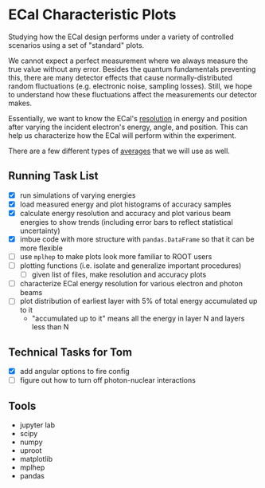 # ECal Characteristic Plots
Studying how the ECal design performs under a variety of controlled scenarios
using a set of "standard" plots.

We cannot expect a perfect measurement where we always measure the true value without any error.
Besides the quantum fundamentals preventing this, there are many detector effects that cause
normally-distributed random fluctuations (e.g. electronic noise, sampling losses). Still, we
hope to understand how these fluctuations affect the measurements our detector makes.

Essentially, we want to know the ECal's [resolution](resolution.md) in energy and position
after varying the incident electron's energy, angle, and position. This can help us characterize
how the ECal will perform within the experiment.

There are a few different types of [averages](averages.md) that we will use as well.

## Running Task List
- [x] run simulations of varying energies
- [x] load measured energy and plot histograms of accuracy samples
- [x] calculate energy resolution and accuracy and plot various beam energies to show trends (including error bars to reflect statistical uncertainty)
- [x] imbue code with more structure with `pandas.DataFrame` so that it can be more flexible
- [ ] use `mplhep` to make plots look more familiar to ROOT users
- [ ] plotting functions (i.e. isolate and generalize important procedures)
    - [ ] given list of files, make resolution and accuracy plots
- [ ] characterize ECal energy resolution for various electron and photon beams
- [ ] plot distribution of earliest layer with 5% of total energy accumulated up to it
  - "accumulated up to it" means all the energy in layer N and layers less than N

## Technical Tasks for Tom
- [x] add angular options to fire config
- [ ] figure out how to turn off photon-nuclear interactions

## Tools
- jupyter lab
- scipy
- numpy
- uproot
- matplotlib
- mplhep
- pandas
